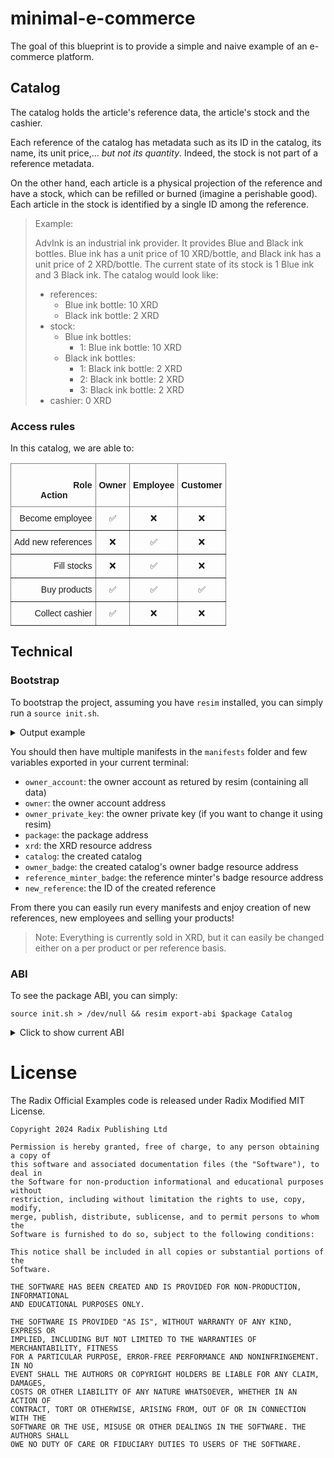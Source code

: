 # minimal-e-commerce

The goal of this blueprint is to provide a simple and naive example of an e-commerce platform.

## Catalog

The catalog holds the article's reference data, the article's stock and the cashier.

Each reference of the catalog has metadata such as its ID in the catalog, its name, its unit price,... _but not its quantity_. Indeed, the stock is not part of a reference metadata.

On the other hand, each article is a physical projection of the reference and have a stock, which can be refilled or burned (imagine a perishable good). Each article in the stock is identified by a single ID among the reference.

> Example:
>
> AdvInk is an industrial ink provider.
> It provides Blue and Black ink bottles.
> Blue ink has a unit price of 10 XRD/bottle, and Black ink has a unit price of 2 XRD/bottle.
> The current state of its stock is 1 Blue ink and 3 Black ink.
> The catalog would look like:
> - references:
>   - Blue ink bottle: 10 XRD
>   - Black ink bottle: 2 XRD
> - stock:
>   - Blue ink bottles:
>     - 1: Blue ink bottle: 10 XRD
>   - Black ink bottles:
>     - 1: Black ink bottle: 2 XRD
>     - 2: Black ink bottle: 2 XRD
>     - 3: Black ink bottle: 2 XRD
> - cashier: 0 XRD

### Access rules

In this catalog, we are able to:

<style type="text/css">
.tg  {border-collapse:collapse;border-spacing:0;}
.tg td{border-color:black;border-style:solid;border-width:1px;font-family:Arial, sans-serif;font-size:14px;
  overflow:hidden;padding:10px 5px;word-break:normal;}
.tg th{border-color:black;border-style:solid;border-width:1px;font-family:Arial, sans-serif;font-size:14px;
  font-weight:normal;overflow:hidden;padding:10px 5px;word-break:normal;}
.tg .tg-c3ow{border-color:inherit;text-align:center;vertical-align:top}
.tg .tg-dvpl{border-color:inherit;text-align:right;vertical-align:top}
</style>
<table class="tg">
<thead>
  <tr>
    <th class="tg-dvpl"><br><span style="font-weight:bold">Role</span><br><span style="font-weight:bold">Action&nbsp;&nbsp;&nbsp;&nbsp;&nbsp;&nbsp;&nbsp;&nbsp;&nbsp;&nbsp;</span></th>
    <th class="tg-c3ow"><span style="font-weight:bold"><br/>Owner</span></th>
    <th class="tg-c3ow"><span style="font-weight:bold"><br/>Employee</span></th>
    <th class="tg-c3ow"><span style="font-weight:bold"><br/>Customer</span></th>
  </tr>
</thead>
<tbody>
  <tr>
    <td class="tg-dvpl">Become employee</td>
    <td class="tg-c3ow">✅</td>
    <td class="tg-c3ow">❌</td>
    <td class="tg-c3ow">❌</td>
  </tr>
  <tr>
    <td class="tg-dvpl">Add new references</td>
    <td class="tg-c3ow">❌</td>
    <td class="tg-c3ow">✅</td>
    <td class="tg-c3ow">❌</td>
  </tr>
  <tr>
    <td class="tg-dvpl">Fill stocks</td>
    <td class="tg-c3ow">❌</td>
    <td class="tg-c3ow">✅</td>
    <td class="tg-c3ow">❌</td>
  </tr>
  <tr>
    <td class="tg-dvpl">Buy products</td>
    <td class="tg-c3ow">✅</td>
    <td class="tg-c3ow">✅</td>
    <td class="tg-c3ow">✅</td>
  </tr>
  <tr>
    <td class="tg-dvpl">Collect cashier</td>
    <td class="tg-c3ow">✅</td>
    <td class="tg-c3ow">❌</td>
    <td class="tg-c3ow">❌</td>
  </tr>
</tbody>
</table>

## Technical

### Bootstrap

To bootstrap the project, assuming you have `resim` installed, you can simply run a `source init.sh`.

<details>
<summary>Output example</summary>

```console
me@os:~$ source init.sh
    Finished release [optimized] target(s) in 0.04s
Data directory cleared.
======================================
========= BEFORE WITHDRAWING =========
=========      CATALOG       =========
=========                    =========
Component: 0235dd53bb575710382be3706f20562e86bd9fd191211007fde499
Blueprint: { package_address: 01fe7b134365efaae977274d150d36b6355a7592ad52423a80e9c2, blueprint_name: "Catalog" }
Authorization
├─ "become_minter" => Protected(ProofRule(Require(StaticResource(03d3a74e295e581fde00024b1339798052d5c1ffb324d497297488))))
├─ "withdraw" => Protected(ProofRule(Require(StaticResource(03d3a74e295e581fde00024b1339798052d5c1ffb324d497297488))))
├─ "add_stock_to_reference" => Protected(ProofRule(Require(StaticResource(03687672452e3cca5d202e36a587bb5b3f5cf471c873964bc84486))))
└─ "register_reference" => Protected(ProofRule(Require(StaticResource(03687672452e3cca5d202e36a587bb5b3f5cf471c873964bc84486))))
State: Struct(1u32, HashMap<U32, Struct>(1u32, Struct(1u32, 5u32, "Black ink 100 mL", Decimal("150"))), HashMap<U32, Vault>(1u32, Vault("f4131de2f69e0428b77d0abc549cc0aca280b4281fe980b0c84efa7dbe3a760802040000")), Vault("6cc2eb7f95c40e1c7ec2881eea746d3b63fcb790091d42ac93c6ce1dbe42966704040000"), Vault("6cc2eb7f95c40e1c7ec2881eea746d3b63fcb790091d42ac93c6ce1dbe42966705040000"), ResourceAddress("03d3a74e295e581fde00024b1339798052d5c1ffb324d497297488"))
Resources:
├─ { amount: 300, resource address: 030000000000000000000000000000000000000000000000000004, name: "Radix", symbol: "XRD" }
├─ { amount: 3, resource address: 03aaea37ea01de894e47d28ded9398ac3c2c662270f38e1c44c2c4, name: "Article Black ink 100 mL" }
│  ├─ NON_FUNGIBLE { id: 00000003, immutable_data: Struct("Black ink 100 mL", Decimal("150")), mutable_data: Struct() }
│  ├─ NON_FUNGIBLE { id: 00000004, immutable_data: Struct("Black ink 100 mL", Decimal("150")), mutable_data: Struct() }
│  └─ NON_FUNGIBLE { id: 00000005, immutable_data: Struct("Black ink 100 mL", Decimal("150")), mutable_data: Struct() }
└─ { amount: 1, resource address: 03687672452e3cca5d202e36a587bb5b3f5cf471c873964bc84486, name: "Article minter" }
=========                    =========
=========       OWNER        =========
=========                    =========
Component: 020d3869346218a5e8deaaf2001216dc00fcacb79fb43e30ded79a
Blueprint: { package_address: 010000000000000000000000000000000000000000000000000003, blueprint_name: "Account" }
Authorization
├─ "deposit" => AllowAll
└─ "deposit_batch" => AllowAll
State: Struct(LazyMap("bc417218214859fbbf019072394c50cc53d5419f4acd7a660dc7c880f0cce31a02040000"))
Lazy Map: 020d3869346218a5e8deaaf2001216dc00fcacb79fb43e30ded79a(bc417218214859fbbf019072394c50cc53d5419f4acd7a660dc7c880f0cce31a, 1026)
├─ ResourceAddress("030000000000000000000000000000000000000000000000000004") => Vault("bc417218214859fbbf019072394c50cc53d5419f4acd7a660dc7c880f0cce31a03040000")
├─ ResourceAddress("03687672452e3cca5d202e36a587bb5b3f5cf471c873964bc84486") => Vault("f15da727a2b1e762ae529b050bffc06b44d2a0f78d5384b3fdedd8918a57328605040000")
├─ ResourceAddress("03aaea37ea01de894e47d28ded9398ac3c2c662270f38e1c44c2c4") => Vault("6aa932923235e3105c58ba293da6f40daef80e7c1f75d112c9fc4869a3d76f5c06040000")
└─ ResourceAddress("03d3a74e295e581fde00024b1339798052d5c1ffb324d497297488") => Vault("6cc2eb7f95c40e1c7ec2881eea746d3b63fcb790091d42ac93c6ce1dbe42966708040000")
Resources:
├─ { amount: 1, resource address: 03d3a74e295e581fde00024b1339798052d5c1ffb324d497297488, name: "Owner of catalog" }
├─ { amount: 999700, resource address: 030000000000000000000000000000000000000000000000000004, name: "Radix", symbol: "XRD" }
├─ { amount: 1, resource address: 03687672452e3cca5d202e36a587bb5b3f5cf471c873964bc84486, name: "Article minter" }
└─ { amount: 2, resource address: 03aaea37ea01de894e47d28ded9398ac3c2c662270f38e1c44c2c4, name: "Article Black ink 100 mL" }
   ├─ NON_FUNGIBLE { id: 00000001, immutable_data: Struct("Black ink 100 mL", Decimal("150")), mutable_data: Struct() }
   └─ NON_FUNGIBLE { id: 00000002, immutable_data: Struct("Black ink 100 mL", Decimal("150")), mutable_data: Struct() }
=========                    =========
========= BEFORE WITHDRAWING =========
======================================
======================================
========= AFTER  WITHDRAWING =========
=========      CATALOG       =========
=========                    =========
Component: 0235dd53bb575710382be3706f20562e86bd9fd191211007fde499
Blueprint: { package_address: 01fe7b134365efaae977274d150d36b6355a7592ad52423a80e9c2, blueprint_name: "Catalog" }
Authorization
├─ "register_reference" => Protected(ProofRule(Require(StaticResource(03687672452e3cca5d202e36a587bb5b3f5cf471c873964bc84486))))
├─ "add_stock_to_reference" => Protected(ProofRule(Require(StaticResource(03687672452e3cca5d202e36a587bb5b3f5cf471c873964bc84486))))
├─ "become_minter" => Protected(ProofRule(Require(StaticResource(03d3a74e295e581fde00024b1339798052d5c1ffb324d497297488))))
└─ "withdraw" => Protected(ProofRule(Require(StaticResource(03d3a74e295e581fde00024b1339798052d5c1ffb324d497297488))))
State: Struct(1u32, HashMap<U32, Struct>(1u32, Struct(1u32, 5u32, "Black ink 100 mL", Decimal("150"))), HashMap<U32, Vault>(1u32, Vault("f4131de2f69e0428b77d0abc549cc0aca280b4281fe980b0c84efa7dbe3a760802040000")), Vault("6cc2eb7f95c40e1c7ec2881eea746d3b63fcb790091d42ac93c6ce1dbe42966704040000"), Vault("6cc2eb7f95c40e1c7ec2881eea746d3b63fcb790091d42ac93c6ce1dbe42966705040000"), ResourceAddress("03d3a74e295e581fde00024b1339798052d5c1ffb324d497297488"))
Resources:
├─ { amount: 3, resource address: 03aaea37ea01de894e47d28ded9398ac3c2c662270f38e1c44c2c4, name: "Article Black ink 100 mL" }
│  ├─ NON_FUNGIBLE { id: 00000003, immutable_data: Struct("Black ink 100 mL", Decimal("150")), mutable_data: Struct() }
│  ├─ NON_FUNGIBLE { id: 00000004, immutable_data: Struct("Black ink 100 mL", Decimal("150")), mutable_data: Struct() }
│  └─ NON_FUNGIBLE { id: 00000005, immutable_data: Struct("Black ink 100 mL", Decimal("150")), mutable_data: Struct() }
├─ { amount: 0, resource address: 030000000000000000000000000000000000000000000000000004, name: "Radix", symbol: "XRD" }
└─ { amount: 1, resource address: 03687672452e3cca5d202e36a587bb5b3f5cf471c873964bc84486, name: "Article minter" }
=========                    =========
=========       OWNER        =========
=========                    =========
Component: 020d3869346218a5e8deaaf2001216dc00fcacb79fb43e30ded79a
Blueprint: { package_address: 010000000000000000000000000000000000000000000000000003, blueprint_name: "Account" }
Authorization
├─ "deposit_batch" => AllowAll
└─ "deposit" => AllowAll
State: Struct(LazyMap("bc417218214859fbbf019072394c50cc53d5419f4acd7a660dc7c880f0cce31a02040000"))
Lazy Map: 020d3869346218a5e8deaaf2001216dc00fcacb79fb43e30ded79a(bc417218214859fbbf019072394c50cc53d5419f4acd7a660dc7c880f0cce31a, 1026)
├─ ResourceAddress("030000000000000000000000000000000000000000000000000004") => Vault("bc417218214859fbbf019072394c50cc53d5419f4acd7a660dc7c880f0cce31a03040000")
├─ ResourceAddress("03687672452e3cca5d202e36a587bb5b3f5cf471c873964bc84486") => Vault("f15da727a2b1e762ae529b050bffc06b44d2a0f78d5384b3fdedd8918a57328605040000")
├─ ResourceAddress("03d3a74e295e581fde00024b1339798052d5c1ffb324d497297488") => Vault("6cc2eb7f95c40e1c7ec2881eea746d3b63fcb790091d42ac93c6ce1dbe42966708040000")
└─ ResourceAddress("03aaea37ea01de894e47d28ded9398ac3c2c662270f38e1c44c2c4") => Vault("6aa932923235e3105c58ba293da6f40daef80e7c1f75d112c9fc4869a3d76f5c06040000")
Resources:
├─ { amount: 1000000, resource address: 030000000000000000000000000000000000000000000000000004, name: "Radix", symbol: "XRD" }
├─ { amount: 2, resource address: 03aaea37ea01de894e47d28ded9398ac3c2c662270f38e1c44c2c4, name: "Article Black ink 100 mL" }
│  ├─ NON_FUNGIBLE { id: 00000001, immutable_data: Struct("Black ink 100 mL", Decimal("150")), mutable_data: Struct() }
│  └─ NON_FUNGIBLE { id: 00000002, immutable_data: Struct("Black ink 100 mL", Decimal("150")), mutable_data: Struct() }
├─ { amount: 1, resource address: 03d3a74e295e581fde00024b1339798052d5c1ffb324d497297488, name: "Owner of catalog" }
└─ { amount: 1, resource address: 03687672452e3cca5d202e36a587bb5b3f5cf471c873964bc84486, name: "Article minter" }
=========                    =========
========= AFTER  WITHDRAWING =========
======================================
```

</details>

You should then have multiple manifests in the `manifests` folder and few variables exported in your current terminal:

- `owner_account`: the owner account as retured by resim (containing all data)
- `owner`: the owner account address
- `owner_private_key`: the owner private key (if you want to change it using resim)
- `package`: the package address
- `xrd`: the XRD resource address
- `catalog`: the created catalog
- `owner_badge`: the created catalog's owner badge resource address
- `reference_minter_badge`: the reference minter's badge resource address
- `new_reference`: the ID of the created reference

From there you can easily run every manifests and enjoy creation of new references, new employees and selling your products!

> Note: Everything is currently sold in XRD, but it can easily be changed either on a per product or per reference basis.

### ABI

To see the package ABI, you can simply:

```shell
source init.sh > /dev/null && resim export-abi $package Catalog
```

<details>
<summary>Click to show current ABI</summary>

```json
{
  "package_address": "01857013be72fbded2ca3b56863f27171d5b92a8bd763b7f18329b",
  "blueprint_name": "Catalog",
  "functions": [
    {
      "name": "new",
      "inputs": [],
      "output": {
        "type": "Tuple",
        "elements": [
          {
            "type": "Custom",
            "name": "ComponentAddress",
            "generics": []
          },
          {
            "type": "Custom",
            "name": "Bucket",
            "generics": []
          }
        ]
      }
    }
  ],
  "methods": [
    {
      "name": "become_minter",
      "mutability": "Mutable",
      "inputs": [],
      "output": {
        "type": "Custom",
        "name": "Bucket",
        "generics": []
      }
    },
    {
      "name": "register_reference",
      "mutability": "Mutable",
      "inputs": [
        {
          "type": "String"
        },
        {
          "type": "Custom",
          "name": "Decimal",
          "generics": []
        }
      ],
      "output": {
        "type": "U32"
      }
    },
    {
      "name": "add_stock_to_reference",
      "mutability": "Mutable",
      "inputs": [
        {
          "type": "U32"
        },
        {
          "type": "U64"
        }
      ],
      "output": {
        "type": "Custom",
        "name": "Decimal",
        "generics": []
      }
    },
    {
      "name": "purchase_article",
      "mutability": "Mutable",
      "inputs": [
        {
          "type": "U32"
        },
        {
          "type": "U64"
        },
        {
          "type": "Custom",
          "name": "Bucket",
          "generics": []
        }
      ],
      "output": {
        "type": "Tuple",
        "elements": [
          {
            "type": "Custom",
            "name": "Bucket",
            "generics": []
          },
          {
            "type": "Custom",
            "name": "Bucket",
            "generics": []
          }
        ]
      }
    },
    {
      "name": "withdraw",
      "mutability": "Mutable",
      "inputs": [],
      "output": {
        "type": "Custom",
        "name": "Bucket",
        "generics": []
      }
    }
  ]
}
```

</details>

# License

The Radix Official Examples code is released under Radix Modified MIT License.

    Copyright 2024 Radix Publishing Ltd

    Permission is hereby granted, free of charge, to any person obtaining a copy of
    this software and associated documentation files (the "Software"), to deal in
    the Software for non-production informational and educational purposes without
    restriction, including without limitation the rights to use, copy, modify,
    merge, publish, distribute, sublicense, and to permit persons to whom the
    Software is furnished to do so, subject to the following conditions:

    This notice shall be included in all copies or substantial portions of the
    Software.

    THE SOFTWARE HAS BEEN CREATED AND IS PROVIDED FOR NON-PRODUCTION, INFORMATIONAL
    AND EDUCATIONAL PURPOSES ONLY.

    THE SOFTWARE IS PROVIDED "AS IS", WITHOUT WARRANTY OF ANY KIND, EXPRESS OR
    IMPLIED, INCLUDING BUT NOT LIMITED TO THE WARRANTIES OF MERCHANTABILITY, FITNESS
    FOR A PARTICULAR PURPOSE, ERROR-FREE PERFORMANCE AND NONINFRINGEMENT. IN NO
    EVENT SHALL THE AUTHORS OR COPYRIGHT HOLDERS BE LIABLE FOR ANY CLAIM, DAMAGES,
    COSTS OR OTHER LIABILITY OF ANY NATURE WHATSOEVER, WHETHER IN AN ACTION OF
    CONTRACT, TORT OR OTHERWISE, ARISING FROM, OUT OF OR IN CONNECTION WITH THE
    SOFTWARE OR THE USE, MISUSE OR OTHER DEALINGS IN THE SOFTWARE. THE AUTHORS SHALL
    OWE NO DUTY OF CARE OR FIDUCIARY DUTIES TO USERS OF THE SOFTWARE.